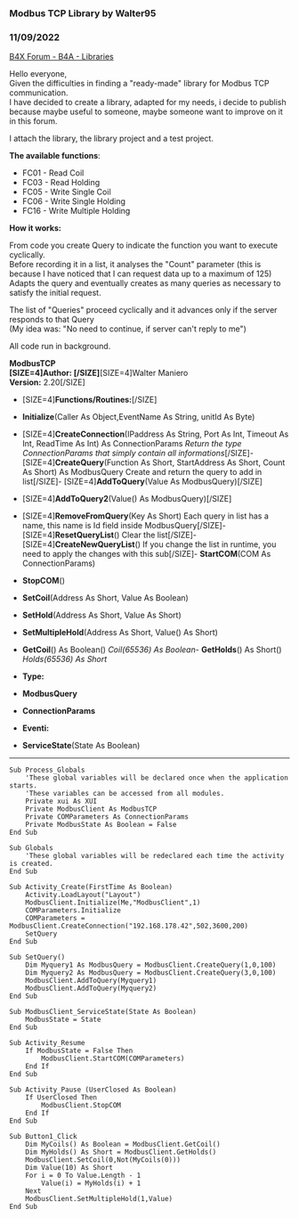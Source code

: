 ### Modbus TCP Library by Walter95
### 11/09/2022
[B4X Forum - B4A - Libraries](https://www.b4x.com/android/forum/threads/144028/)

Hello everyone,  
Given the difficulties in finding a "ready-made" library for Modbus TCP communication.  
I have decided to create a library, adapted for my needs, i decide to publish because maybe useful to someone, maybe someone want to improve on it in this forum.  
  
I attach the library, the library project and a test project.  
  
**The available functions**:  

- FC01 - Read Coil
- FC03 - Read Holding
- FC05 - Write Single Coil
- FC06 - Write Single Holding
- FC16 - Write Multiple Holding

  
  
**How it works:**  
  
From code you create Query to indicate the function you want to execute cyclically.  
Before recording it in a list, it analyses the "Count" parameter (this is because I have noticed that I can request data up to a maximum of 125)  
Adapts the query and eventually creates as many queries as necessary to satisfy the initial request.  
  
The list of "Queries" proceed cyclically and it advances only if the server responds to that Query  
(My idea was: "No need to continue, if server can't reply to me")  
  
All code run in background.  
  
**ModbusTCP  
[SIZE=4]Author: [/SIZE]**[SIZE=4]Walter Maniero  
**Version:** 2.20[/SIZE]  
  

- [SIZE=4]**Functions/Routines:**[/SIZE]

- **Initialize**(Caller As Object,EventName As String, unitId As Byte)
- [SIZE=4]**CreateConnection**(IPaddress As String, Port As Int, Timeout As Int, ReadTime As Int) As ConnectionParams
*Return the type ConnectionParams that simply contain all informations*[/SIZE]- [SIZE=4]**CreateQuery**(Function As Short, StartAddress As Short, Count As Short) As ModbusQuery
Create and return the query to add in list[/SIZE]- [SIZE=4]**AddToQuery**(Value As ModbusQuery)[/SIZE]
- [SIZE=4]**AddToQuery2**(Value() As ModbusQuery)[/SIZE]
- [SIZE=4]**RemoveFromQuery**(Key As Short)
Each query in list has a name, this name is Id field inside ModbusQuery[/SIZE]- [SIZE=4]**ResetQueryList**()
Clear the list[/SIZE]- [SIZE=4]**CreateNewQueryList**()
If you change the list in runtime, you need to apply the changes with this sub[/SIZE]- **StartCOM**(COM As ConnectionParams)
- **StopCOM**()
- **SetCoil**(Address As Short, Value As Boolean)
- **SetHold**(Address As Short, Value As Short)
- **SetMultipleHold**(Address As Short, Value() As Short)
- **GetCoil**() As Boolean()
*Coil(65536) As Boolean*- **GetHolds**() As Short()
*Holds(65536) As Short*
- **Type:**

- **ModbusQuery**
- **ConnectionParams**

- **Eventi:**

- **ServiceState**(State As Boolean)

---

  

```B4X
Sub Process_Globals  
    'These global variables will be declared once when the application starts.  
    'These variables can be accessed from all modules.  
    Private xui As XUI  
    Private ModbusClient As ModbusTCP  
    Private COMParameters As ConnectionParams  
    Private ModbusState As Boolean = False  
End Sub  
  
Sub Globals  
    'These global variables will be redeclared each time the activity is created.  
End Sub  
  
Sub Activity_Create(FirstTime As Boolean)  
    Activity.LoadLayout("Layout")  
    ModbusClient.Initialize(Me,"ModbusClient",1)  
    COMParameters.Initialize  
    COMParameters = ModbusClient.CreateConnection("192.168.178.42",502,3600,200)  
    SetQuery  
End Sub  
  
Sub SetQuery()  
    Dim Myquery1 As ModbusQuery = ModbusClient.CreateQuery(1,0,100)  
    Dim Myquery2 As ModbusQuery = ModbusClient.CreateQuery(3,0,100)  
    ModbusClient.AddToQuery(Myquery1)  
    ModbusClient.AddToQuery(Myquery2)  
End Sub  
  
Sub ModbusClient_ServiceState(State As Boolean)  
    ModbusState = State  
End Sub  
  
Sub Activity_Resume  
    If ModbusState = False Then  
        ModbusClient.StartCOM(COMParameters)  
    End If  
End Sub  
  
Sub Activity_Pause (UserClosed As Boolean)  
    If UserClosed Then  
        ModbusClient.StopCOM  
    End If  
End Sub  
  
Sub Button1_Click  
    Dim MyCoils() As Boolean = ModbusClient.GetCoil()  
    Dim MyHolds() As Short = ModbusClient.GetHolds()  
    ModbusClient.SetCoil(0,Not(MyCoils(0)))  
    Dim Value(10) As Short  
    For i = 0 To Value.Length - 1  
        Value(i) = MyHolds(i) + 1  
    Next  
    ModbusClient.SetMultipleHold(1,Value)  
End Sub
```